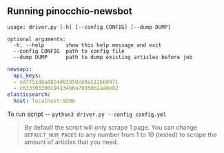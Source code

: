 ## Running pinocchio-newsbot
```
usage: driver.py [-h] [--config CONFIG] [--dump DUMP]

optional arguments:
  -h, --help       show this help message and exit
  --config CONFIG  path to config file
  --dump DUMP      path to dump existing articles before job
```
```yaml
newsapi:
  api_keys:
  - ed7f51d8a8824d83950c89a512bb0971
  - c633303300c94234b6a78350b2aa8e82
elasticsearch:
  host: localhost:9200
```
To run script -- `python3 driver.py --config config.yml`
> By default the script will only scrape 1 page. You can change `DEFAULT_NUM_PAGES` to any number from 1 to 10 (tested) to scrape the amount of articles that you need.